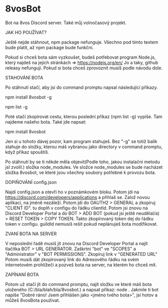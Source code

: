 # 8vosBot
Bot na 8vos Discord server. Také můj volnočasový projekt.




JAK HO POUŽÍVAT?

Ještě nejde stáhnout, npm package nefunguje. Všechno pod tímto textem bude platit, až npm package bude funkční.


Pokud si chceš bota sám vyzkoušet, budeš potřebovat program Node.js, který najdeš na jejich stránkách => https://nodejs.org/en/
Jo a taky, github releasy nefungují. Pokud si bota chceš zprovoznit musíš podle návodu dole.


STAHOVÁNÍ BOTA

Po stáhnutí stačí, aby jsi do command promptu napsal následující příkazy.


npm install 8vosbot -g

npm list -g


Poté stačí zkopírovat cestu, kterou poslední příkaz (npm list -g) vypíše. Tam najdeme našeho bota. Také jde napsat:

npm install 8vosbot

Jen si u tohoto dávej pozor, kam program stahuješ. Bez "-g" se totiž balík stahuje do složky, kterou máš vybranou jako directory v command promptu, když příkaz spouštíš.

Po stáhnutí by se ti někde měla objevit(Podle toho, jakou instalační metodu jsI zvolil.) složka node_modules.
Ve složce node_modules se bude nacházet složka 8vosbot, ve které jsou všechny soubory potřebné k provozu bota.


DOPlŇOVÁNÍ config.json

Najdi config.json a otevři ho v poznámkovém bloku.
Potom jdi na https://discord.com/developers/applications a přihlaš se.
Založ novou aplikaci, na jméně nezáleží.
Potom jdi do OAUTH2 > GENERAL a zkopíruj "CLIENT ID".
tu doplň v configu do řádku clientId.
Potom jsi znovu na Discord Developer Portal a do BOT > ADD BOT (pokud jsi ještě neudělal/a) > RESET TOKEN > COPY TOKEN.
Takto zkopírovaný token dej do řádku token v configu.
guildId nemusíš rešit pokud neplánuješ bota modifikovat.

ZVANÍ BOTA NA SERVER

V neposlední řadě musíš jít znovu na Discord Developer Portal a najít tlačítka BOT > URL GENERATOR.
Zaškrtni "bot" ve "SCOPES" a "Administrator" v "BOT PERMISSIONS".
Zkopíruj link v "GENERATED URL"
Potom musíš dát zkopírovaný link do Adresového řádku na svém internetovém prohlížeči a pozveš bota na server, na kterém ho chceš mít.

ZAPÍNANÍ BOTA

Potom už stačí jít do command promptu, najít složku ve které máš bota uloženého (C:/bla/blah/bla/8vosbot.) a napsat příkaz: node .
Jakmile ti bot napíše "Dobré ráno! Jsem přihlášen jako <jméno tvého bota>", jsi hotov a můžeš 8vosBota používat.

